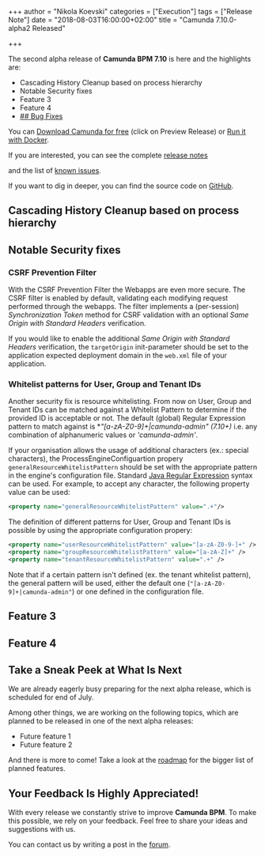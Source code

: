 +++
author = "Nikola Koevski"
categories = ["Execution"]
tags = ["Release Note"]
date = "2018-08-03T16:00:00+02:00"
title = "Camunda 7.10.0-alpha2 Released"

+++

The second alpha release of **Camunda BPM 7.10** is here and the highlights are:

* Cascading History Cleanup based on process hierarchy
* Notable Security fixes
* Feature 3
* Feature 4
* [## Bug Fixes](https://app.camunda.com/jira/issues/?jql=issuetype%20%3D%20%22Bug%20Report%22%20AND%20fixVersion%20%3D%207.10.0-alpha1)

You can <a href="https://camunda.com/download/">Download Camunda for free</a> (click on Preview Release) or <a href="https://hub.docker.com/r/camunda/camunda-bpm-platform/">Run it with Docker</a>.

<!-- update links -->
If you are interested, you can see the complete [release notes](https://app.camunda.com/jira/secure/ReleaseNote.jspa?projectId=10230&version=15318)

and the list of [known issues](https://app.camunda.com/jira/issues/?jql=affectedVersion%20%3D%207.10.0-alpha1).

If you want to dig in deeper, you can find the source code on [GitHub](https://github.com/camunda/camunda-bpm-platform/releases/tag/7.10.0-alpha1).

<!-- notable features & fixes - start -->

## Cascading History Cleanup based on process hierarchy

## Notable Security fixes

### CSRF Prevention Filter

With the CSRF Prevention Filter the Webapps are even more secure. The CSRF filter is enabled by default, validating each modifying request performed through the webapps. The filter implements a (per-session) _Synchronization Token_ method for CSRF validation with an optional _Same Origin with Standard Headers_ verification.

If you would like to enable the additional _Same Origin with Standard Headers_ verification, the `targetOrigin` init-parameter should be set to the application expected deployment domain in the `web.xml` file of your application.

### Whitelist patterns for User, Group and Tenant IDs

Another security fix is resource whitelisting. From now on User, Group and Tenant IDs can be matched against a Whitelist Pattern to determine if the provided ID is acceptable or not. The default (global) Regular Expression pattern to match against is **"[a-zA-Z0-9]+|camunda-admin" (7.10+)* i.e. any combination of alphanumeric values or _'camunda-admin'_.

If your organisation allows the usage of additional characters (ex.: special characters), the ProcessEngineConfiguartion propery `generalResourceWhitelistPattern` should be set with the appropriate pattern in the engine's configuration file. Standard [Java Regular Expression](https://docs.oracle.com/javase/7/docs/api/java/util/regex/Pattern.html) syntax can be used. For example, to accept any character, the following property value can be used:

```xml
<property name="generalResourceWhitelistPattern" value=".+"/>
```

The definition of different patterns for User, Group and Tenant IDs is possible by using the appropriate configuration propery:

```xml
<property name="userResourceWhitelistPattern" value="[a-zA-Z0-9-]+" />
<property name="groupResourceWhitelistPattern" value="[a-zA-Z]+" />
<property name="tenantResourceWhitelistPattern" value=".+" />
```

Note that if a certain pattern isn't defined (ex. the tenant whitelist pattern), the general pattern will be used, either the default one (`"[a-zA-Z0-9]+|camunda-admin"`) or one defined in the configuration file.

## Feature 3

## Feature 4

<!-- notable features & fixes - end -->

## Take a Sneak Peek at What Is Next
We are already eagerly busy preparing for the next alpha release, which is scheduled for end of July.

Among other things, we are working on the following topics, which are planned to be released in one of the next alpha releases:

* Future feature 1
* Future feature 2

And there is more to come! Take a look at the [roadmap](https://camunda.com/learn/community/#roadmap) for the bigger list of planned features.


## Your Feedback Is Highly Appreciated!

With every release we constantly strive to improve **Camunda BPM**. To make this possible, we rely on your feedback.
Feel free to share your ideas and suggestions with us.

You can contact us by writing a post in the [forum](https://forum.camunda.org/).